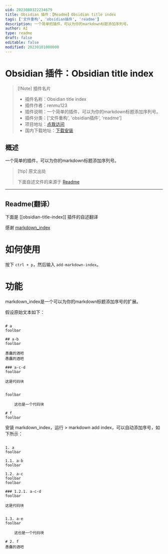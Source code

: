 ```yaml
---
uid: 2023080322234679
title: Obsidian 插件：【Readme】Obsidian title index
tags: ['文件重构', 'obsidian插件', 'readme']
description: 一个简单的插件，可以为你的markdown标题添加序列号。
author: AI
type: readme
draft: false
editable: false
modified: 20230101000000
---
```


# Obsidian 插件：Obsidian title index

> [!Note] 插件名片
> - 插件名称：Obsidian title index
> - 插件作者：renmu123
> - 插件说明：一个简单的插件，可以为你的markdown标题添加序列号。
> - 插件分类：['文件重构', 'obsidian插件', 'readme']
> - 项目地址：[点我访问](https://github.com/renmu123/obsidian-markdown-index)
> - 国内下载地址：[下载安装](https://pkmer.cn/products/plugin/pluginMarket/?obsidian-title-index)

## 概述

一个简单的插件，可以为你的markdown标题添加序列号。



> [!tip] 原文出处
> 
>下面自述文件的来源于 [Readme](https://ghproxy.net/https://raw.githubusercontent.com/renmu123/obsidian-markdown-index/master/README.md)
> 

---

## Readme(翻译）

下面是 [[obsidian-title-index]] 插件的自述翻译


感谢 [markdown_index](https://github.com/legendmohe/markdown_index)

# 如何使用
按下 `ctrl + p`，然后输入 `add-markdown-index`。

# 功能
markdown_index是一个可以为你的markdown标题添加序号的扩展。

假设原始文本如下：
```

# a
foolbar

## a-b
foolbar

愚蠢的酒吧
愚蠢的酒吧

### a-c-d
foolbar

```
    这是代码块
```

foolbar

    这也是一个代码块

# f
foolbar
```

安装 markdown_index，运行 > markdown add index，可以自动添加序号，如下所示：

```

1. a
foolbar

1.1. a-b
foolbar

1.2. a-c
foolbar
foolbar

### 1.2.1. a-c-d
foolbar

```
    这是代码块
```

1.3. a-e
foolbar

    这也是一个代码块

# 2. f
愚蠢的酒吧
```



